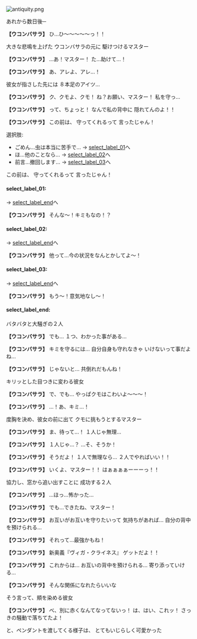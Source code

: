 
![antiquity.png](../images/backgrounds/antiquity.png)

あれから数日後─

**【ウコンバサラ】**
ひ…ひ～～～～～っ！！

大きな悲鳴を上げた
ウコンバサラの元に
駆けつけるマスター

**【ウコンバサラ】**
…あ！マスター！
た…助けて…！

**【ウコンバサラ】**
あ、アレよ、アレ…！

彼女が指さした先には
８本足のアイツ…

**【ウコンバサラ】**
ク、クモよ、クモ！
ね？お願い、マスター！
私を守っ…

**【ウコンバサラ】**
って、ちょっと！
なんで私の背中に
隠れてんのよ！！

**【ウコンバサラ】**
この前は、
守ってくれるって
言ったじゃん！

選択肢:
- ごめん…虫は本当に苦手で… → [select_label_01](#select_label_01)へ
- ほ…他のことなら… → [select_label_02](#select_label_02)へ
- 前言…撤回します… → [select_label_03](#select_label_03)へ

この前は、
守ってくれるって
言ったじゃん！

#### select_label_01:
 → [select_label_end](#select_label_end)へ

**【ウコンバサラ】**
そんな～！キミもなの！？

#### select_label_02:
 → [select_label_end](#select_label_end)へ

**【ウコンバサラ】**
他って…今の状況をなんとかしてよ～！

#### select_label_03:
 → [select_label_end](#select_label_end)へ

**【ウコンバサラ】**
もう～！意気地なし～！

#### select_label_end:

バタバタと大騒ぎの２人

**【ウコンバサラ】**
でも…
１つ、わかった事がある…

**【ウコンバサラ】**
キミを守るには…
自分自身も守れなきゃ
いけないって事だよね…

**【ウコンバサラ】**
じゃないと…
共倒れだもんね！

キリッとした目つきに変わる彼女

**【ウコンバサラ】**
で、でも…
やっぱクモはこわいよ～～～！

**【ウコンバサラ】**
…！あ、キミ…！

度胸を決め、彼女の前に出て
クモに挑もうとするマスター

**【ウコンバサラ】**
ま、待って…！
１人じゃ無理…

**【ウコンバサラ】**
１人じゃ…？
…そ、そうか！

**【ウコンバサラ】**
そうだよ！
１人で無理なら…
２人でやればいい！！

**【ウコンバサラ】**
いくよ、マスター！！
はぁぁぁぁーーーっ！！

協力し、窓から追い出すことに
成功する２人

**【ウコンバサラ】**
…ほっ…怖かった…

**【ウコンバサラ】**
でも…できたね、マスター！

**【ウコンバサラ】**
お互いがお互いを守りたいって
気持ちがあれば…
自分の背中を預けられる…

**【ウコンバサラ】**
それって…最強かもね！

**【ウコンバサラ】**
新奥義『ヴィガ・クライネス』
ゲットだよ！！

**【ウコンバサラ】**
これからは…
お互いの背中を預けられる…
寄り添っていける…

**【ウコンバサラ】**
そんな関係になれたらいいな

そう言って、頬を染める彼女

**【ウコンバサラ】**
べ、別に赤くなんてなってないっ！
は、はい、これッ！
さっきの騒動で落ちてたよ！

と、ペンダントを渡してくる様子は、
とてもいじらしく可愛かった
